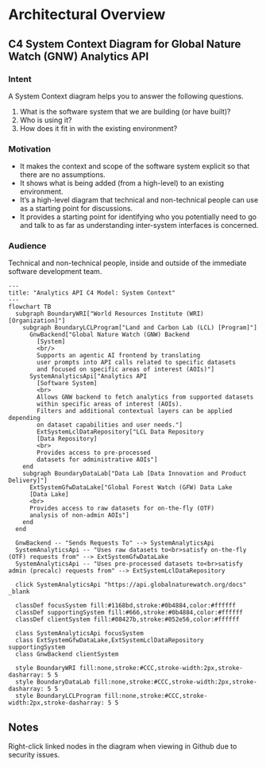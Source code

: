 # Architectural Overview

## C4 System Context Diagram for Global Nature Watch (GNW) Analytics API

### Intent

A System Context diagram helps you to answer the following questions.
1. What is the software system that we are building (or have built)?
1. Who is using it?
1. How does it fit in with the existing environment?

### Motivation

- It makes the context and scope of the software system explicit so that there are no assumptions.
- It shows what is being added (from a high-level) to an existing environment.
- It’s a high-level diagram that technical and non-technical people can use as a starting
  point for discussions.
- It provides a starting point for identifying who you potentially need to go and talk to
  as far as understanding inter-system interfaces is concerned.

### Audience

Technical and non-technical people, inside and outside of the immediate software development team.


```mermaid
---
title: "Analytics API C4 Model: System Context"
---
flowchart TB
  subgraph BoundaryWRI["World Resources Institute (WRI) [Organization]"]
    subgraph BoundaryLCLProgram["Land and Carbon Lab (LCL) [Program]"]
      GnwBackend["Global Nature Watch (GNW) Backend
        [System]
        <br/>
        Supports an agentic AI frontend by translating
        user prompts into API calls related to specific datasets
        and focused on specific areas of interest (AOIs)"]
      SystemAnalyticsApi["Analytics API
        [Software System]
        <br>
        Allows GNW backend to fetch analytics from supported datasets
        within specific areas of interest (AOIs).
        Filters and additional contextual layers can be applied depending
        on dataset capabilities and user needs."]
        ExtSystemLclDataRepository["LCL Data Repository
        [Data Repository]
        <br>
        Provides access to pre-processed 
        datasets for administrative AOIs"]
    end
    subgraph BoundaryDataLab["Data Lab [Data Innovation and Product Delivery]"]
      ExtSystemGfwDataLake["Global Forest Watch (GFW) Data Lake
      [Data Lake]
      <br>
      Provides access to raw datasets for on-the-fly (OTF) 
      analysis of non-admin AOIs"]
    end
  end

  GnwBackend -- "Sends Requests To" --> SystemAnalyticsApi
  SystemAnalyticsApi -- "Uses raw datasets to<br>satisfy on-the-fly (OTF) requests from" --> ExtSystemGfwDataLake
  SystemAnalyticsApi -- "Uses pre-processed datasets to<br>satisfy admin (precalc) requests from" --> ExtSystemLclDataRepository
  
  click SystemAnalyticsApi "https://api.globalnaturewatch.org/docs" _blank
  
  classDef focusSystem fill:#1168bd,stroke:#0b4884,color:#ffffff
  classDef supportingSystem fill:#666,stroke:#0b4884,color:#ffffff
  classDef clientSystem fill:#08427b,stroke:#052e56,color:#ffffff
  
  class SystemAnalyticsApi focusSystem
  class ExtSystemGfwDataLake,ExtSystemLclDataRepository supportingSystem
  class GnwBackend clientSystem
  
  style BoundaryWRI fill:none,stroke:#CCC,stroke-width:2px,stroke-dasharray: 5 5
  style BoundaryDataLab fill:none,stroke:#CCC,stroke-width:2px,stroke-dasharray: 5 5
  style BoundaryLCLProgram fill:none,stroke:#CCC,stroke-width:2px,stroke-dasharray: 5 5
```

## Notes
Right-click linked nodes in the diagram when viewing in Github due to security issues.